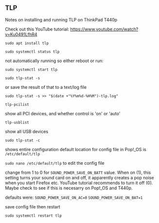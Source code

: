 ## TLP

Notes on installing and running TLP on ThinkPad T440p

Check out this YouTube tutorial:
https://www.youtube.com/watch?v=Ku0491LfhR4


`sudo apt install tlp`

`sudo systemctl status tlp`

not automatically running so either reboot or run:

`sudo systemctl start tlp`

`sudo tlp-stat -s`

or save the result of that to a text/log file

`sudo tlp-stat -s >> "$(date +"%Y%m%d-%H%M")-tlp.log"`


`tlp-pcilist`

show all PCI devices, and whether control is 'on' or 'auto'

`tlp-usblist`

show all USB devices

`sudo tlp-stat -c`

shows entire configuration
default location for config file in Pop!_OS is  `/etc/default/tlp`

`sudo nano /etc/default/tlp`
to edit the config file

change from 1 to 0 for `SOUND_POWER_SAVE_ON_BATT` value. When on (1), this setting turns your sound card on and off, it apparently creates a pop noise when you start Firefox etc. YouTube tutorial recommends to turn it off (0). Maybe check to see if this is necesarry on Pop!_OS and T440p.

defaults were:
`SOUND_POWER_SAVE_ON_AC=0`
`SOUND_POWER_SAVE_ON_BAT=1`

save config file then restart

`sudo systemctl restart tlp`



